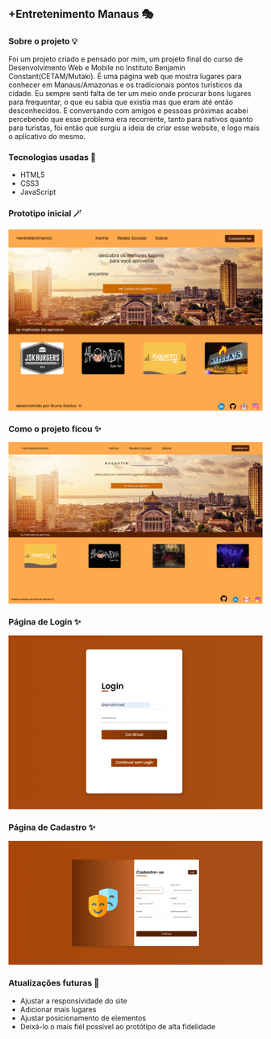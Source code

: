 ## +Entretenimento Manaus 🎭

### Sobre o projeto 💡

Foi um projeto criado e pensado por mim, um projeto final do curso de Desenvolvimento Web e Mobile no Instituto Benjamin Constant(CETAM/Mutaki).
É uma página web que mostra lugares para conhecer em Manaus/Amazonas e os tradicionais pontos turísticos da cidade. Eu sempre senti falta de ter um meio onde
procurar bons lugares para frequentar, o que eu sabia que existia mas que eram até então desconhecidos. E conversando com amigos e pessoas próximas
acabei percebendo que esse problema era recorrente, tanto para nativos quanto para turistas, foi então que surgiu a ideia de criar esse website, e logo
mais o aplicativo do mesmo.

### Tecnologias usadas 📌

- HTML5
- CSS3
- JavaScript

### Prototipo inicial 🪄

![Protótipo Inicial](/assets/img/prototipo.png)

### Como o projeto ficou ✨

![Página principal](/assets/img/principal.png)

### Página de Login ✨

![Página de Login](/assets/img/login.png)

### Página de Cadastro ✨

![Página de Cadastro](/assets/img/pag-cadastro.png)

### Atualizações futuras 💭

- Ajustar a responsividade do site
- Adicionar mais lugares
- Ajustar posicionamento de elementos
- Deixá-lo o mais fiél possível ao protótipo de alta fidelidade
